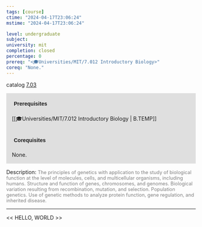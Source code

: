 ```yaml
---
tags: [course]
ctime: "2024-04-17T23:06:24"
mstime: "2024-04-17T23:06:24"

level: undergraduate
subject: 
university: mit
completion: closed
percentage: 0
prereq: "<🎓Universities/MIT/7.012 Introductory Biology>"
coreq: "None."
---
```


catalog [7.03](http://student.mit.edu/catalog/m7a.html#7.03)

<span style="display: block; padding: 15px; background-color: rgb(100, 100, 100, 0.2);"><font id="m_prereq3591_0" style="display: block; font-family: Arial, sans-serif; font-weight: bold; padding: 5px">Prerequisites</font><br><span id="prereq3591_0">[[🎓Universities/MIT/7.012 Introductory Biology | B.TEMP]]</span></span>
<span style="display: block; padding: 15px; background-color: rgb(100, 100, 100, 0.2);"><font id="m_coreq3591_0" style="display: block; font-family: Arial, sans-serif; font-weight: bold; padding: 5px">Corequisites</font><br><span id="coreq3591_0">None.</span></span>

<font style="">Description:</font>
<font style="color: grey; font-size: 0.8rem;">The principles of genetics with application to the study of biological function at the level of molecules, cells, and multicellular organisms, including humans. Structure and function of genes, chromosomes, and genomes. Biological variation resulting from recombination, mutation, and selection. Population genetics. Use of genetic methods to analyze protein function, gene regulation, and inherited disease.</font>



---

<< HELLO, WORLD >>
